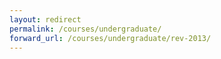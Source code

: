 ```yaml
---
layout: redirect
permalink: /courses/undergraduate/
forward_url: /courses/undergraduate/rev-2013/
---
```

